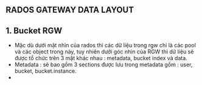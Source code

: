 
## RADOS GATEWAY DATA LAYOUT

## 1. Bucket RGW

- Mặc dù dưới mặt nhìn của rados thì các dữ liệu trong rgw chỉ là các pool và các object trong này, tuy nhiên dưới góc nhìn của RGW thì dữ liệu sẽ được tổ chức trên 3 mặt khác nhau   : metadata, bucket index và data.
- Metadata : sẽ bao gồm 3 sections được lưu trong metadata gồm : user, bucket, bucket.instance. 
- 